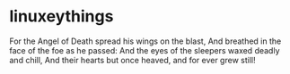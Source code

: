 linuxeythings
=============
For the Angel of Death spread his wings on the blast,
And breathed in the face of the foe as he passed:
And the eyes of the sleepers waxed deadly and chill,
And their hearts but once heaved, and for ever grew still!
